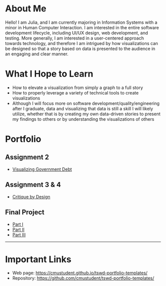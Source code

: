 # About Me
Hello! I am Julia, and I am currently majoring in Information Systems with a minor in Human Computer Interaction. I am interested in the entire software development lifecycle, including UI/UX design, web development, and testing. More generally, I am interested in a user-centered approach towards technology, and therefore I am intrigued by how visualizations can be designed so that a story based on data is presented to the audience in an engaging and clear manner.

# What I Hope to Learn
- How to elevate a visualization from simply a graph to a full story
- How to properly leverage a variety of technical tools to create visualizations
- Although I will focus more on software development/quality/engineering after I graduate, data and visualizing that data is still a skill I will likely utilize, whether that is by creating my own data-driven stories to present my findings to others or by understanding the visualizations of others

# Portfolio

## Assignment 2
- [Visualizing Government Debt](visualizing-government-debt)

## Assignment 3 & 4
- [Critique by Design](critique-by-design)  

## Final Project
- [Part I](final-project-part-one)
- [Part II](final-project-part-two)
- [Part III](final-project-part-three)

---

# Important Links
- Web page: <https://cmustudent.github.io/tswd-portfolio-templates/>
- Repository: <https://github.com/cmustudent/tswd-portfolio-templates/>